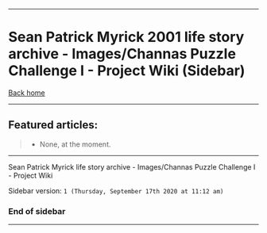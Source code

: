
***

# Sean Patrick Myrick 2001 life story archive - Images/Channas Puzzle Challenge I - Project Wiki (Sidebar)

[Back home](https://github.com/seanpm2001/SeansLifeArchive_Images_Channas_Puzzle_Challenge_I/wiki/)

***

## Featured articles:

> * None, at the moment.

***

Sean Patrick Myrick life story archive - Images/Channas Puzzle Challenge I - Project Wiki

Sidebar version: `1 (Thursday, September 17th 2020 at 11:12 am)`

### End of sidebar

***

